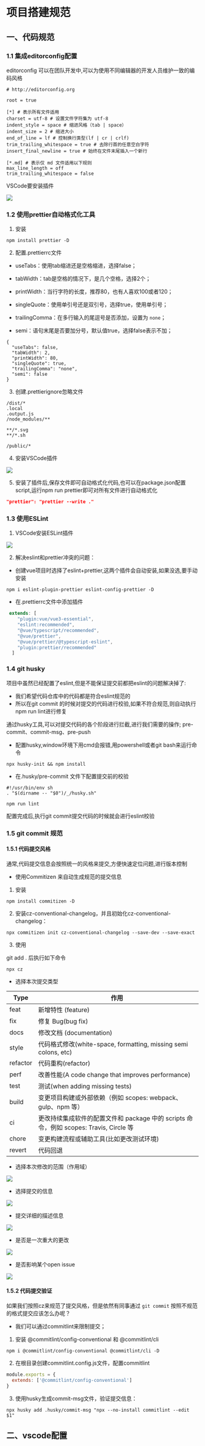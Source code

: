 # 项目搭建规范

## 一、代码规范

### 1.1 集成editorconfig配置

editorconfig 可以在团队开发中,可以为使用不同编辑器的开发人员维护一致的编码风格

```.editorconfig
# http://editorconfig.org

root = true

[*] # 表示所有文件适用
charset = utf-8 # 设置文件字符集为 utf-8
indent_style = space # 缩进风格（tab | space）
indent_size = 2 # 缩进大小
end_of_line = lf # 控制换行类型(lf | cr | crlf)
trim_trailing_whitespace = true # 去除行首的任意空白字符
insert_final_newline = true # 始终在文件末尾插入一个新行

[*.md] # 表示仅 md 文件适用以下规则
max_line_length = off
trim_trailing_whitespace = false
```

VSCode要安装插件

![](https://raw.githubusercontent.com/150098399/img/main/img/202205290026152.png) 

### 1.2 使用prettier自动格式化工具

1. 安装

```npm install prettier -D```

2. 配置.prettierrc文件

+ useTabs：使用tab缩进还是空格缩进，选择false；

+ tabWidth：tab是空格的情况下，是几个空格，选择2个；

+ printWidth：当行字符的长度，推荐80，也有人喜欢100或者120；

+ singleQuote：使用单引号还是双引号，选择true，使用单引号；

+ trailingComma：在多行输入的尾逗号是否添加，设置为 `none`；

+ semi：语句末尾是否要加分号，默认值true，选择false表示不加；

```.prettierrc
{
  "useTabs": false,
  "tabWidth": 2,
  "printWidth": 80,
  "singleQuote": true,
  "trailingComma": "none",
  "semi": false
}
```

3. 创建.prettierignore忽略文件

```.prettierignore
/dist/*
.local
.output.js
/node_modules/**

**/*.svg
**/*.sh

/public/*
```

4. 安装VSCode插件

![](https://raw.githubusercontent.com/150098399/img/main/img/202205290037563.png) 

5. 安装了插件后,保存文件即可自动格式化代码,也可以在package.json配置script,运行npm run prettier即可对所有文件进行自动格式化

```package.json
"prettier": "prettier --write ."
```

### 1.3 使用ESLint

1. VSCode安装ESLint插件

![](https://raw.githubusercontent.com/150098399/img/main/img/202205291139163.png) 

2. 解决eslint和prettier冲突的问题：

+ 创建vue项目时选择了eslint+prettier,这两个插件会自动安装,如果没选,要手动安装

```shell
npm i eslint-plugin-prettier eslint-config-prettier -D
```

+ 在.prettierrc文件中添加插件

```js
 extends: [
    "plugin:vue/vue3-essential",
    "eslint:recommended",
    "@vue/typescript/recommended",
    "@vue/prettier",
    "@vue/prettier/@typescript-eslint",
    "plugin:prettier/recommended"
  ]
```

### 1.4 git husky 

项目中虽然已经配置了eslint,但是不能保证提交前都把eslint的问题解决掉了:

+  我们希望代码仓库中的代码都是符合eslint规范的
+ 所以在git commit 的时候对提交的代码进行校验,如果不符合规范,则自动执行npm run lint进行修复

通过husky工具,可以对提交代码的各个阶段进行拦截,进行我们需要的操作; pre-commit、commit-msg、pre-push

+ 配置husky,window环境下用cmd会报错,用powershell或者git bash来运行命令

```shell
npx husky-init && npm install
```

+ 在.husky/pre-commit 文件下配置提交前的校验

```
#!/usr/bin/env sh
. "$(dirname -- "$0")/_/husky.sh"

npm run lint
```

配置完成后,执行git commit提交代码的时候就会进行eslint校验

### 1.5 git commit 规范

#### 1.5.1 代码提交风格

通常,代码提交信息会按照统一的风格来提交,方便快速定位问题,进行版本控制

+ 使用Commitizen 来自动生成规范的提交信息

1. 安装

```shell
npm install commitizen -D
```

2. 安装cz-conventional-changelog，并且初始化cz-conventional-changelog：

```shell
npx commitizen init cz-conventional-changelog --save-dev --save-exact
```

3. 使用

git add .   后执行如下命令

```shell
npx cz
```

+ 选择本次提交类型

| Type     | 作用                                                         |
| -------- | ------------------------------------------------------------ |
| feat     | 新增特性 (feature)                                           |
| fix      | 修复 Bug(bug fix)                                            |
| docs     | 修改文档 (documentation)                                     |
| style    | 代码格式修改(white-space, formatting, missing semi colons, etc) |
| refactor | 代码重构(refactor)                                           |
| perf     | 改善性能(A code change that improves performance)            |
| test     | 测试(when adding missing tests)                              |
| build    | 变更项目构建或外部依赖（例如 scopes: webpack、gulp、npm 等） |
| ci       | 更改持续集成软件的配置文件和 package 中的 scripts 命令，例如 scopes: Travis, Circle 等 |
| chore    | 变更构建流程或辅助工具(比如更改测试环境)                     |
| revert   | 代码回退                                                     |

+ 选择本次修改的范围（作用域）

![](https://raw.githubusercontent.com/150098399/img/main/img/202205291444452.png) 

+ 选择提交的信息

![](https://raw.githubusercontent.com/150098399/img/main/img/202205291459506.png) 

+ 提交详细的描述信息

![](https://raw.githubusercontent.com/150098399/img/main/img/202205291500473.png) 

+ 是否是一次重大的更改

![](https://raw.githubusercontent.com/150098399/img/main/img/202205291501933.png) 

+ 是否影响某个open issue

![](https://raw.githubusercontent.com/150098399/img/main/img/202205291502107.png) 

#### 1.5.2 代码提交验证

如果我们按照cz来规范了提交风格，但是依然有同事通过 `git commit` 按照不规范的格式提交应该怎么办呢？

+ 我们可以通过commitlint来限制提交；

1. 安装 @commitlint/config-conventional 和 @commitlint/cli

```shell
npm i @commitlint/config-conventional @commitlint/cli -D
```

2. 在根目录创建commitlint.config.js文件，配置commitlint

```js
module.exports = {
  extends: ['@commitlint/config-conventional']
}
```

3. 使用husky生成commit-msg文件，验证提交信息：

```shell
npx husky add .husky/commit-msg "npx --no-install commitlint --edit $1"
```



## 二、vscode配置

```json

```









